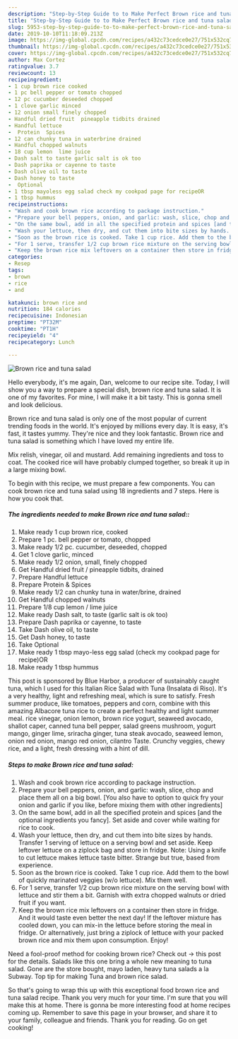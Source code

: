 ```yaml
---
description: "Step-by-Step Guide to to Make Perfect Brown rice and tuna salad"
title: "Step-by-Step Guide to to Make Perfect Brown rice and tuna salad"
slug: 5953-step-by-step-guide-to-to-make-perfect-brown-rice-and-tuna-salad
date: 2019-10-10T11:18:09.213Z
image: https://img-global.cpcdn.com/recipes/a432c73cedce0e27/751x532cq70/brown-rice-and-tuna-salad-recipe-main-photo.jpg
thumbnail: https://img-global.cpcdn.com/recipes/a432c73cedce0e27/751x532cq70/brown-rice-and-tuna-salad-recipe-main-photo.jpg
cover: https://img-global.cpcdn.com/recipes/a432c73cedce0e27/751x532cq70/brown-rice-and-tuna-salad-recipe-main-photo.jpg
author: Max Cortez
ratingvalue: 3.7
reviewcount: 13
recipeingredient:
- 1 cup brown rice cooked
- 1 pc bell pepper or tomato chopped
- 12 pc cucumber deseeded chopped
- 1 clove garlic minced
- 12 onion small finely chopped
- Handful dried fruit  pineapple tidbits drained
- Handful lettuce
-  Protein  Spices
- 12 can chunky tuna in waterbrine drained
- Handful chopped walnuts
- 18 cup lemon  lime juice
- Dash salt to taste garlic salt is ok too
- Dash paprika or cayenne to taste
- Dash olive oil to taste
- Dash honey to taste
-  Optional
- 1 tbsp mayoless egg salad check my cookpad page for recipeOR
- 1 tbsp hummus
recipeinstructions:
- "Wash and cook brown rice according to package instruction."
- "Prepare your bell peppers, onion, and garlic: wash, slice, chop and place them all on a big bowl. [You also have to option to quick fry your onion and garlic if you like, before mixing them with other ingredients]"
- "On the same bowl, add in all the specified protein and spices [and the optional ingredients you fancy]. Set aside and cover while waiting for rice to cook."
- "Wash your lettuce, then dry, and cut them into bite sizes by hands. Transfer 1 serving of lettuce on a serving bowl and set aside. Keep leftover lettuce on a ziplock bag and store in fridge. Note: Using a knife to cut lettuce makes lettuce taste bitter. Strange but true, based from experience."
- "Soon as the brown rice is cooked. Take 1 cup rice. Add them to the bowl of quickly marinated veggies (w/o lettuce). Mix them well."
- "For 1 serve, transfer 1/2 cup brown rice mixture on the serving bowl with lettuce and stir them a bit. Garnish with extra chopped walnuts or dried fruit if you want."
- "Keep the brown rice mix leftovers on a container then store in fridge. And it would taste even better the next day! If the leftover mixture has cooled down, you can mix-in the lettuce before storing the meal in fridge. Or alternatively, just bring a ziplock of lettuce with your packed brown rice and mix them upon consumption. Enjoy!"
categories:
- Resep
tags:
- brown
- rice
- and

katakunci: brown rice and
nutrition: 184 calories
recipecuisine: Indonesian
preptime: "PT32M"
cooktime: "PT1H"
recipeyield: "4"
recipecategory: Lunch

---
```



![Brown rice and tuna salad](https://img-global.cpcdn.com/recipes/a432c73cedce0e27/751x532cq70/brown-rice-and-tuna-salad-recipe-main-photo.jpg)

Hello everybody, it's me again, Dan, welcome to our recipe site. Today, I will show you a way to prepare a special dish, brown rice and tuna salad. It is one of my favorites. For mine, I will make it a bit tasty. This is gonna smell and look delicious.

Brown rice and tuna salad is only one of the most popular of current trending foods in the world. It's enjoyed by millions every day. It is easy, it's fast, it tastes yummy. They're nice and they look fantastic. Brown rice and tuna salad is something which I have loved my entire life.

Mix relish, vinegar, oil and mustard. Add remaining ingredients and toss to coat. The cooked rice will have probably clumped together, so break it up in a large mixing bowl.


To begin with this recipe, we must prepare a few components. You can cook brown rice and tuna salad using 18 ingredients and 7 steps. Here is how you cook that.

##### The ingredients needed to make Brown rice and tuna salad::

1. Make ready 1 cup brown rice, cooked
1. Prepare 1 pc. bell pepper or tomato, chopped
1. Make ready 1/2 pc. cucumber, deseeded, chopped
1. Get 1 clove garlic, minced
1. Make ready 1/2 onion, small, finely chopped
1. Get Handful dried fruit / pineapple tidbits, drained
1. Prepare Handful lettuce
1. Prepare  Protein &amp; Spices
1. Make ready 1/2 can chunky tuna in water/brine, drained
1. Get Handful chopped walnuts
1. Prepare 1/8 cup lemon / lime juice
1. Make ready Dash salt, to taste (garlic salt is ok too)
1. Prepare Dash paprika or cayenne, to taste
1. Take Dash olive oil, to taste
1. Get Dash honey, to taste
1. Take  Optional
1. Make ready 1 tbsp mayo-less egg salad (check my cookpad page for recipe)OR
1. Make ready 1 tbsp hummus


This post is sponsored by Blue Harbor, a producer of sustainably caught tuna, which I used for this Italian Rice Salad with Tuna (Insalata di Riso). It&#39;s a very healthy, light and refreshing meal, which is sure to satisfy. Fresh summer produce, like tomatoes, peppers and corn, combine with this amazing Albacore tuna rice to create a perfect healthy and light summer meal. rice vinegar, onion lemon, brown rice yogurt, seaweed avocado, shallot caper, canned tuna bell pepper, salad greens mushroom, yogurt mango, ginger lime, sriracha ginger, tuna steak avocado, seaweed lemon, onion red onion, mango red onion, cilantro Taste. Crunchy veggies, chewy rice, and a light, fresh dressing with a hint of dill. 

##### Steps to make Brown rice and tuna salad:

1. Wash and cook brown rice according to package instruction.
1. Prepare your bell peppers, onion, and garlic: wash, slice, chop and place them all on a big bowl. [You also have to option to quick fry your onion and garlic if you like, before mixing them with other ingredients]
1. On the same bowl, add in all the specified protein and spices [and the optional ingredients you fancy]. Set aside and cover while waiting for rice to cook.
1. Wash your lettuce, then dry, and cut them into bite sizes by hands. Transfer 1 serving of lettuce on a serving bowl and set aside. Keep leftover lettuce on a ziplock bag and store in fridge. Note: Using a knife to cut lettuce makes lettuce taste bitter. Strange but true, based from experience.
1. Soon as the brown rice is cooked. Take 1 cup rice. Add them to the bowl of quickly marinated veggies (w/o lettuce). Mix them well.
1. For 1 serve, transfer 1/2 cup brown rice mixture on the serving bowl with lettuce and stir them a bit. Garnish with extra chopped walnuts or dried fruit if you want.
1. Keep the brown rice mix leftovers on a container then store in fridge. And it would taste even better the next day! If the leftover mixture has cooled down, you can mix-in the lettuce before storing the meal in fridge. Or alternatively, just bring a ziplock of lettuce with your packed brown rice and mix them upon consumption. Enjoy!


Need a fool-proof method for cooking brown rice? Check out -&gt; this post for the details. Salads like this one bring a whole new meaning to tuna salad. Gone are the store bought, mayo laden, heavy tuna salads a la Subway. Top tip for making Tuna and brown rice salad. 

So that's going to wrap this up with this exceptional food brown rice and tuna salad recipe. Thank you very much for your time. I'm sure that you will make this at home. There is gonna be more interesting food at home recipes coming up. Remember to save this page in your browser, and share it to your family, colleague and friends. Thank you for reading. Go on get cooking!
